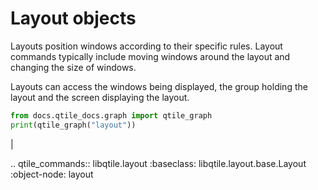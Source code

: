 # Layout objects

Layouts position windows according to their specific rules. Layout commands
typically include moving windows around the layout and changing the size of windows.

Layouts can access the windows being displayed, the group holding the layout and
the screen displaying the layout.

```python exec="1"
from docs.qtile_docs.graph import qtile_graph
print(qtile_graph("layout"))
```

|

.. qtile_commands:: libqtile.layout
    :baseclass: libqtile.layout.base.Layout
    :object-node: layout
